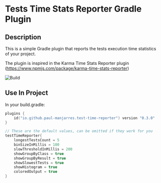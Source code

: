 # Tests Time Stats Reporter Gradle Plugin

## Description
This is a simple Gradle plugin that reports the tests execution time statistics of your project. 

The plugin is inspired in the Karma Time Stats Reporter plugin (https://www.npmjs.com/package/karma-time-stats-reporter)

![Build](https://github.com/paul-manjarres/tests-time-reporter-gradle-plugin/actions/workflows/gradle.yml/badge.svg)

## Use In Project

In your build.gradle:

```kotlin
plugins {
    id("io.github.paul-manjarres.test-time-reporter") version "0.3.0"
}

// These are the default values, can be omitted if they work for you
testTimeReporter{
    longestTestsCount = 5
    binSizeInMillis = 100
    slowThresholdInMillis = 200
    showGroupByClass = true
    showGroupByResult = true
    showSlowestTests = true
    showHistogram = true
    coloredOutput = true
}
```
